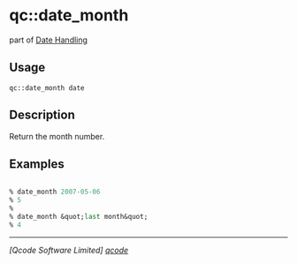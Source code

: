 qc::date_month
==============

part of [Date Handling](../qc/wiki/DateHandling)

Usage
-----
`qc::date_month date`

Description
-----------
Return the month number.

Examples
--------
```tcl

% date_month 2007-05-06
% 5
%
% date_month &quot;last month&quot;
% 4

```

----------------------------------
*[Qcode Software Limited] [qcode]*

[qcode]: www.qcode.co.uk "Qcode Software"